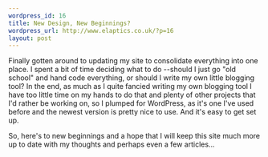 ```yaml
---
wordpress_id: 16
title: New Design, New Beginnings?
wordpress_url: http://www.elaptics.co.uk/?p=16
layout: post
---
```

Finally gotten around to updating my site to consolidate everything into one
place. I spent a bit of time deciding what to do --should I just go "old
school" and hand code everything, or should I write my own little blogging tool?
In the end, as much as I quite fancied writing my own blogging tool I have too
little time on my hands to do that and plenty of other projects that I'd rather
be working on, so I plumped for WordPress, as it's one I've used before and the
newest version is pretty nice to use. And it's easy to get set up.

So, here's to new beginnings and a hope that I will keep this site much more up
to date with my thoughts and perhaps even a few articles...
